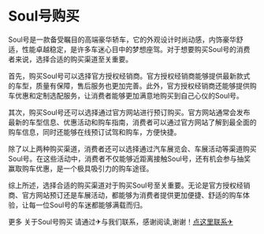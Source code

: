 # Soul号购买

Soul号是一款备受瞩目的高端豪华轿车，它的外观设计时尚动感，内饰豪华舒适，性能卓越稳定，是许多车迷心目中的梦想座驾。对于想要购买Soul号的消费者来说，选择合适的购买渠道至关重要。

首先，购买Soul号可以选择官方授权经销商。官方授权经销商能够提供最新款式的车型，质量有保障，售后服务也更加完善。此外，官方授权经销商还能够提供购车优惠和定制选配服务，让消费者能够更加满意地购买到自己心仪的Soul号。

其次，购买Soul号还可以选择通过官方网站进行预订购买。官方网站通常会发布最新的车型信息、优惠活动和购车指南，消费者可以通过官方网站了解到最全面的购车信息，同时还能够在线预订试驾和购车，方便快捷。

除了以上两种购买渠道，消费者还可以选择通过汽车展览会、车展活动等渠道购买Soul号。在这些活动中，消费者不仅能够近距离接触Soul号，还有机会参与抽奖赢取购车优惠，是一个极具吸引力的购车途径。

综上所述，选择合适的购买渠道对于购买Soul号至关重要。无论是官方授权经销商、官方网站预订还是车展活动，都能够为消费者提供更加便捷、舒适的购车体验，让每一位Soul号的车迷都能够满载而归。

更多 关于Soul号购买 请通过✈与我们联系，感谢阅读,谢谢！[点这里联系✈](https://ads.k02.cc)